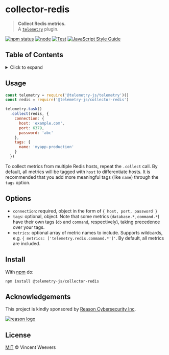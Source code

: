 # collector-redis

> **Collect Redis metrics.**  
> A [`telemetry`](https://github.com/telemetry-js/telemetry) plugin.

[![npm status](http://img.shields.io/npm/v/telemetry-js/collector-redis.svg)](https://www.npmjs.org/package/@telemetry-js/collector-redis)
[![node](https://img.shields.io/node/v/@telemetry-js/collector-redis.svg)](https://www.npmjs.org/package/@telemetry-js/collector-redis)
[![Test](https://github.com/telemetry-js/collector-redis/workflows/Test/badge.svg?branch=main)](https://github.com/telemetry-js/collector-redis/actions)
[![JavaScript Style Guide](https://img.shields.io/badge/code_style-standard-brightgreen.svg)](https://standardjs.com)

## Table of Contents

<details><summary>Click to expand</summary>

- [Usage](#usage)
- [Options](#options)
- [Install](#install)
- [Acknowledgements](#acknowledgements)
- [License](#license)

</details>

## Usage

```js
const telemetry = require('@telemetry-js/telemetry')()
const redis = require('@telemetry-js/collector-redis')

telemetry.task()
  .collect(redis, {
    connection: {
      host: 'example.com',
      port: 6379,
      password: 'abc'
    },
    tags: {
      name: 'myapp-production'
    }
  })
```

To collect metrics from multiple Redis hosts, repeat the `.collect` call. By default, all metrics will be tagged with `host` to differentiate hosts. It is recommended that you add more meaningful tags (like `name`) through the `tags` option.

## Options

- `connection`: required, object in the form of `{ host, port, password }`
- `tags`: optional, object. Note that some metrics (`database.*`, `command.*`) have their own tags (`db` and `command`, respectively), taking precedence over your tags.
- `metrics`: optional array of metric names to include. Supports wildcards, e.g. `{ metrics: ['telemetry.redis.command.*']'`. By default, all metrics are included.

## Install

With [npm](https://npmjs.org) do:

```
npm install @telemetry-js/collector-redis
```

## Acknowledgements

This project is kindly sponsored by [Reason Cybersecurity Inc](https://reasonsecurity.com).

[![reason logo](https://cdn.reasonsecurity.com/github-assets/reason_signature_logo.png)](https://reasonsecurity.com)

## License

[MIT](LICENSE) © Vincent Weevers
